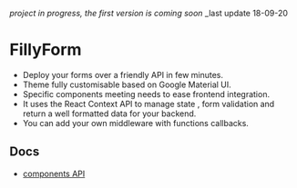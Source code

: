 _project in progress, the first version is coming soon_
\_last update 18-09-20

# FillyForm

- Deploy your forms over a friendly API in few minutes.
- Theme fully customisable based on Google Material UI.
- Specific components meeting needs to ease frontend integration.
- It uses the React Context API to manage state , form validation and return a well formatted data for your backend.
- You can add your own middleware with functions callbacks.

## Docs

- [components API](https://github.com/Romain-Moreaux/reactForm/wiki/Components-API)
